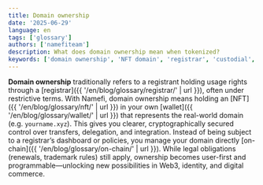 ```yaml
---
title: Domain ownership
date: '2025-06-29'
language: en
tags: ['glossary']
authors: ['namefiteam']
description: What does domain ownership mean when tokenized?
keywords: ['domain ownership', 'NFT domain', 'registrar', 'custodial', 'wallet ownership']
---
```


**Domain ownership** traditionally refers to a registrant holding usage rights through a [registrar]({{ '/en/blog/glossary/registrar/' | url }}), often under restrictive terms. With Namefi, domain ownership means holding an [NFT]({{ '/en/blog/glossary/nft/' | url }}) in your own [wallet]({{ '/en/blog/glossary/wallet/' | url }}) that represents the real-world domain (e.g. `yourname.xyz`). This gives you clearer, cryptographically secured control over transfers, delegation, and integration. Instead of being subject to a registrar’s dashboard or policies, you manage your domain directly [on-chain]({{ '/en/blog/glossary/on-chain/' | url }}). While legal obligations (renewals, trademark rules) still apply, ownership becomes user-first and programmable—unlocking new possibilities in Web3, identity, and digital commerce.
